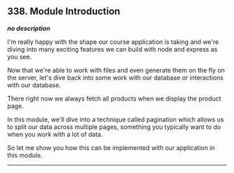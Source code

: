 ## 338. Module Introduction

<strong><em>no description</em></strong>

I'm really happy with the shape our course application is taking and we're
diving into many exciting features we can build with node and express as you
see. 

Now that we're able to work with files and even generate them on the fly on the
server, let's dive back into some work with our database or interactions with
our database. 

There right now we always fetch all products when we display the product page. 

In this module, we'll dive into a technique called pagination which allows us to
split our data across multiple pages, something you typically want to do when
you work with a lot of data. 

So let me show you how this can be implemented with our application in this
module. 

---